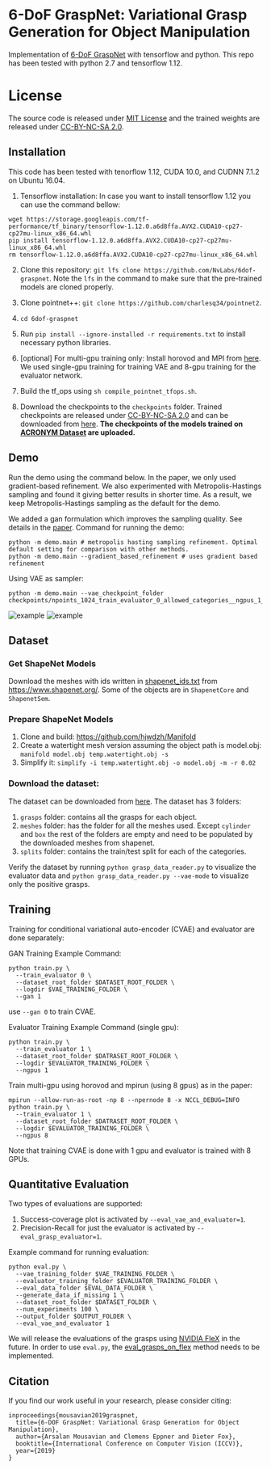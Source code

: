 # 6-DoF GraspNet: Variational Grasp Generation for Object Manipulation
Implementation of [6-DoF GraspNet](https://arxiv.org/abs/1905.10520) with tensorflow and python. This repo has been tested with python 2.7 and tensorflow 1.12.

# License
The source code is released under [MIT License](LICENSE) and the trained weights are released under [CC-BY-NC-SA 2.0](TRAINED_MODEL_LICENSE).

## Installation
This code has been tested with tenorflow 1.12, CUDA 10.0, and CUDNN 7.1.2 on Ubuntu 16.04.

1) Tensorflow installation: In case you want to install tensorflow 1.12 you can use the command bellow:
```shell
wget https://storage.googleapis.com/tf-performance/tf_binary/tensorflow-1.12.0.a6d8ffa.AVX2.CUDA10-cp27-cp27mu-linux_x86_64.whl
pip install tensorflow-1.12.0.a6d8ffa.AVX2.CUDA10-cp27-cp27mu-linux_x86_64.whl
rm tensorflow-1.12.0.a6d8ffa.AVX2.CUDA10-cp27-cp27mu-linux_x86_64.whl
```
2) Clone this repository: `git lfs clone https://github.com/NvLabs/6dof-graspnet`. Note the `lfs` in the command to make sure that the pre-trained models are cloned properly.

3) Clone pointnet++: `git clone https://github.com/charlesq34/pointnet2`.

4) `cd 6dof-graspnet`

5) Run `pip install --ignore-installed -r requirements.txt` to install necessary python libraries.

6) [optional] For multi-gpu training only: Install horovod and MPI from [here](https://github.com/horovod/horovod). We used single-gpu training for training VAE and 8-gpu training for the evaluator network.

7) Build the tf_ops using `sh compile_pointnet_tfops.sh`.

8) Download the checkpoints to the `checkpoints` folder. Trained checkpoints are released under [CC-BY-NC-SA 2.0](TRAINED_MODEL_LICENSE) and can be downloaded from [here](https://drive.google.com/drive/folders/1mVX2kqXg9BZ22y3HEyqta20tiQrL8OK_?usp=sharing). **The checkpoints of the models trained on [ACRONYM Dataset](https://sites.google.com/nvidia.com/graspdataset) are uploaded.**


## Demo
Run the demo using the command below. In the paper, we only used gradient-based refinement. We also experimented with Metropolis-Hastings sampling and found it giving better results in shorter time.
As a result, we keep Metropolis-Hastings sampling as the default for the demo.

We added a gan formulation which improves the sampling quality. See details in the [paper](https://arxiv.org/abs/1905.10520). Command for running the demo:
```shell
python -m demo.main # metropolis hasting sampling refinement. Optimal default setting for comparison with other methods.
python -m demo.main --gradient_based_refinement # uses gradient based refinement
```

Using VAE as sampler:
```shell
python -m demo.main --vae_checkpoint_folder checkpoints/npoints_1024_train_evaluator_0_allowed_categories__ngpus_1_/
```

![example](demo/examples/1.png) ![example](demo/examples/2.png)
## Dataset

### Get ShapeNet Models
Download the meshes with ids written in [shapenet_ids.txt](shapenet_ids.txt) from https://www.shapenet.org/. Some of the objects are in `ShapenetCore` and `ShapenetSem`.

### Prepare ShapeNet Models
1. Clone and build: https://github.com/hjwdzh/Manifold
2. Create a watertight mesh version assuming the object path is model.obj: `manifold model.obj temp.watertight.obj -s`
3. Simplify it: `simplify -i temp.watertight.obj -o model.obj -m -r 0.02`

### Download the dataset:
The dataset can be downloaded from [here](https://drive.google.com/open?id=1GkFrkvpP-R1letnv6rt_WLSX80o43Jjm). The dataset has 3 folders:
1) `grasps` folder: contains all the grasps for each object.
2) `meshes` folder: has the folder for all the meshes used. Except `cylinder` and `box` the rest of the folders are empty and need to be populated by the downloaded meshes from shapenet.
3) `splits` folder: contains the train/test split for each of the categories.

Verify the dataset by running `python grasp_data_reader.py` to visualize the evaluator data and `python grasp_data_reader.py --vae-mode` to visualize only the positive grasps.

## Training
Training for conditional variational auto-encoder (CVAE) and evaluator are done separately:

GAN Training Example Command:
```shell
python train.py \
  --train_evaluator 0 \
  --dataset_root_folder $DATASET_ROOT_FOLDER \
  --logdir $VAE_TRAINING_FOLDER \
  --gan 1
```
use `--gan 0` to train CVAE.

Evaluator Training Example Command (single gpu):
```shell
python train.py \
  --train_evaluator 1 \
  --dataset_root_folder $DATRASET_ROOT_FOLDER \
  --logdir $EVALUATOR_TRAINING_FOLDER \
  --ngpus 1 
```

Train multi-gpu using horovod and mpirun (using 8 gpus) as in the paper:
```shell
mpirun --allow-run-as-root -np 8 --npernode 8 -x NCCL_DEBUG=INFO python train.py \
  --train_evaluator 1 \
  --dataset_root_folder $DATRASET_ROOT_FOLDER \
  --logdir $EVALUATOR_TRAINING_FOLDER \
  --ngpus 8
```

Note that training CVAE is done with 1 gpu and evaluator is trained with 8 GPUs.

## Quantitative Evaluation
Two types of evaluations are supported:
1) Success-coverage plot is activated by `--eval_vae_and_evaluator=1`.
2) Precision-Recall for just the evaluator is activated by `--eval_grasp_evaluator=1`.

Example command for running evaluation:
```shell
python eval.py \
  --vae_training_folder $VAE_TRAINING_FOLDER \
  --evaluator_training_folder $EVALUATOR_TRAINING_FOLDER \ 
  --eval_data_folder $EVAL_DATA_FOLDER \
  --generate_data_if_missing 1 \
  --dataset_root_folder $DATASET_FOLDER \
  --num_experiments 100 \
  --output_folder $OUTPUT_FOLDER \
  --eval_vae_and_evaluator 1
```

We will release the evaluations of the grasps using [NVIDIA FleX](https://developer.nvidia.com/flex) in the future. In order to use `eval.py`, the [eval_grasps_on_flex](eval.py#L452) method needs to be implemented.

## Citation
If you find our work useful in your research, please consider citing:
```
inproceedings{mousavian2019graspnet,
  title={6-DOF GraspNet: Variational Grasp Generation for Object Manipulation},
  author={Arsalan Mousavian and Clemens Eppner and Dieter Fox},
  booktitle={International Conference on Computer Vision (ICCV)},
  year={2019}
}
```
